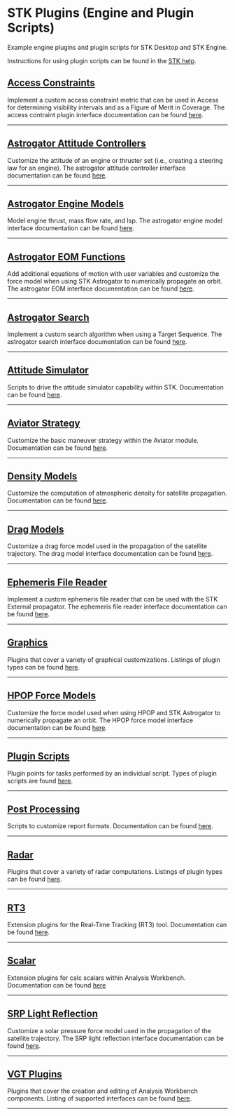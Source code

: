 # STK Plugins (Engine and Plugin Scripts)

Example engine plugins and plugin scripts for STK Desktop and STK Engine.

Instructions for using plugin scripts can be found in the [STK help](https://help.agi.com/stkdevkit/index.htm#../Subsystems/pluginScripts/Content/pluginScriptsinstall.htm).

## [Access Constraints](AccessConstraints)

Implement a custom access constraint metric that can be used in Access for determining visibility intervals and as a Figure of Merit in Coverage. The access contraint plugin interface documentation can be found [here](https://help.agi.com/stkdevkit/index.htm#DocX/AgAccessConstraintPlugin~IAgAccessConstraintPlugin.html).

---

## [Astrogator Attitude Controllers](Astrogator.AttitudeControllers)

Customize the attitude of an engine or thruster set (i.e., creating a steering law for an engine). The astrogator attitude controller interface documentation can be found [here](https://help.agi.com/stkdevkit/index.htm#DocX/AgPropagatorWrappers~IAgGatorPluginAttCtrl.html).

---

## [Astrogator Engine Models](Astrogator.EngineModels)

Model engine thrust, mass flow rate, and Isp. The astrogator engine model interface documentation can be found [here](https://help.agi.com/stkdevkit/index.htm#DocX/AgPropagatorWrappers~IAgGatorPluginEngineModel.html).

---

## [Astrogator EOM Functions](Astrogator.EOMFunctions)

Add additional equations of motion with user variables and customize the force model when using STK Astrogator to numerically propagate an orbit. The astrogator EOM interface documentation can be found [here](https://help.agi.com/stkdevkit/index.htm#DocX/AgAsHpopPlugin~IAgAsEOMFuncPlugin.html).

---

## [Astrogator Search](Astrogator.Search)

Implement a custom search algorithm when using a Target Sequence. The astrogator search interface documentation can be found [here](https://help.agi.com/stkdevkit/index.htm#DocX/AgSearch~IAgPluginSearch.html).

---

## [Attitude Simulator](AttitudeSimulatorPlugin)

Scripts to drive the attitude simulator capability within STK. Documentation can be found [here](https://help.agi.com/stkdevkit/index.htm#../Subsystems/pluginScripts/Content/attitudePoints.htm?Highlight=attitude%20simulator).

---

## [Aviator Strategy](AviatorStrategy)

Customize the basic maneuver strategy within the Aviator module. Documentation can be found [here](https://help.agi.com/stk/12.2.0/index.htm#aircraft/proc_basicManeuver.htm?TocPath=Add-on%2520Modules%257CAviator%257CProcedures%257CBasic%2520Maneuver%257C_____0).

---

## [Density Models](DensityModels)

Customize the computation of atmospheric density for satellite propagation. Documentation can be found [here](https://help.agi.com/stkdevkit/index.htm#DocX/stkPlugins_PG.html?TocPath=Library%2520Reference%257CSTK%2520Engine%2520Plugins%257C_____1).

---

## [Drag Models](DragModels)

Customize a drag force model used in the propagation of the satellite trajectory. The drag model interface documentation can be found [here](https://help.agi.com/stkdevkit/index.htm#DocX/AgAsHpopPlugin~IAgAsDragModelPlugin.html).

---

## [Ephemeris File Reader](EphemerisFileReader)

Implement a custom ephemeris file reader that can be used with the STK External propagator. The ephemeris file reader interface documentation can be found [here](https://help.agi.com/stkdevkit/index.htm#DocX/AgAsPlugin~IAgAsEphemFileReaderPlugin.html).

---

## [Graphics](Graphics)

Plugins that cover a variety of graphical customizations. Listings of plugin types can be found [here](https://help.agi.com/stkdevkit/index.htm#STKPlugins/enginePlugins_pluginPoints.htm?TocPath=Select%2520the%2520Right%2520Technology%257CExtend%2520AGI%2520Products%257CExtend%2520the%2520Engine%257CCOM%2520Based%2520Engine%2520Plugins%257CEngine%2520Plugin%2520Technology%257C_____1).

---

## [HPOP Force Models](Hpop.ForceModels)

Customize the force model used when using HPOP and STK Astrogator to numerically propagate an orbit. The HPOP force model interface documentation can be found [here](https://help.agi.com/stkdevkit/index.htm#DocX/AgAsHpopPlugin_P.html).

---

## [Plugin Scripts](PluginScripts)

Plugin points for tasks performed by an individual script. Types of plugin scripts are found [here](https://help.agi.com/stkdevkit/index.htm#STKPlugins/enginePlugins_scriptPluginPoints.htm?TocPath=Select%2520the%2520Right%2520Technology%257CExtend%2520AGI%2520Products%257CExtend%2520the%2520Engine%257CEngine%2520Plugin%2520Scripts%257C_____1).

---

## [Post Processing](PostProcessing)

Scripts to customize report formats. Documentation can be found [here](https://help.agi.com/stk/12.2.0/index.htm#stk/report-08.htm).

---

## [Radar](Radar)

Plugins that cover a variety of radar computations. Listings of plugin types can be found [here](https://help.agi.com/stkdevkit/index.htm#STKPlugins/enginePlugins_pluginPoints.htm?TocPath=Select%2520the%2520Right%2520Technology%257CExtend%2520AGI%2520Products%257CExtend%2520the%2520Engine%257CCOM%2520Based%2520Engine%2520Plugins%257CEngine%2520Plugin%2520Technology%257C_____1).

---

## [RT3](RT3)

Extension plugins for the Real-Time Tracking (RT3) tool. Documentation can be found [here](https://help.agi.com/stkdevkit/index.htm#DocX/Rt3_PG.html?TocPath=Library%2520Reference%257CRT3%2520Object%2520Model%257C_____0).

---

## [Scalar](Scalar)

Extension plugins for calc scalars within Analysis Workbench. Documentation can be found [here](https://help.agi.com/stkdevkit/index.htm#DocX/AgSTKVgtLib~IAgCrdnCalcScalarPlugin.html?Highlight=IAgCrdnCalcScalarPlugin)

---
## [SRP Light Reflection](SRP.LightReflection)

Customize a solar pressure force model used in the propagation of the satellite trajectory. The SRP light reflection interface documentation can be found [here](https://help.agi.com/stkdevkit/index.htm#DocX/AgAsHpopPlugin~IAgAsLightReflectionPlugin.html).

---

## [VGT Plugins](VGT.Plugins)

Plugins that cover the creation and editing of Analysis Workbench components. Listing of supported interfaces can be found [here](https://help.agi.com/stkdevkit/index.htm#DocX/AgCrdnPlugin_P.html).

---

